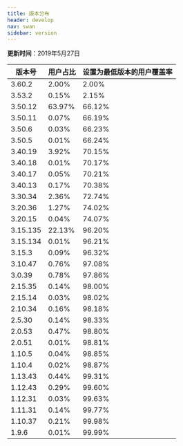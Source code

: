 ```yaml
---
title: 版本分布
header: develop
nav: swan
sidebar: version
---
```

**更新时间**：2019年5月27日

|版本号|用户占比|设置为最低版本的用户覆盖率|
|---|---|---|
|3.60.2|2.00%|2.00%|
|3.53.2|0.15%|2.15%|
|3.50.12|63.97%|66.12%|
|3.50.11|0.07%|66.19%|
|3.50.6|0.03%|66.23%|
|3.50.5|0.01%|66.24%|
|3.40.19|3.92%|70.15%|
|3.40.18|0.01%|70.17%|
|3.40.17|0.05%|70.21%|
|3.40.13|0.17%|70.38%|
|3.30.34|2.36%|72.74%|
|3.20.36|1.27%|74.02%|
|3.20.15|0.04%|74.07%|
|3.15.135|22.13%|96.20%|
|3.15.134|0.01%|96.21%|
|3.15.3|0.09%|96.32%|
|3.10.47|0.76%|97.08%|
|3.0.39|0.78%|97.86%|
|2.15.35|0.14%|98.00%|
|2.15.14|0.03%|98.02%|
|2.10.34|0.16%|98.18%|
|2.5.30|0.14%|98.33%|
|2.0.53|0.47%|98.80%|
|2.0.51|0.01%|98.81%|
|1.10.5|0.04%|98.85%|
|1.10.4|0.02%|98.87%|
|1.13.43|0.44%|99.31%|
|1.12.43|0.29%|99.60%|
|1.12.31|0.03%|99.63%|
|1.11.31|0.14%|99.77%|
|1.10.37|0.21%|99.98%|
|1.9.6|0.01%|99.99%|
